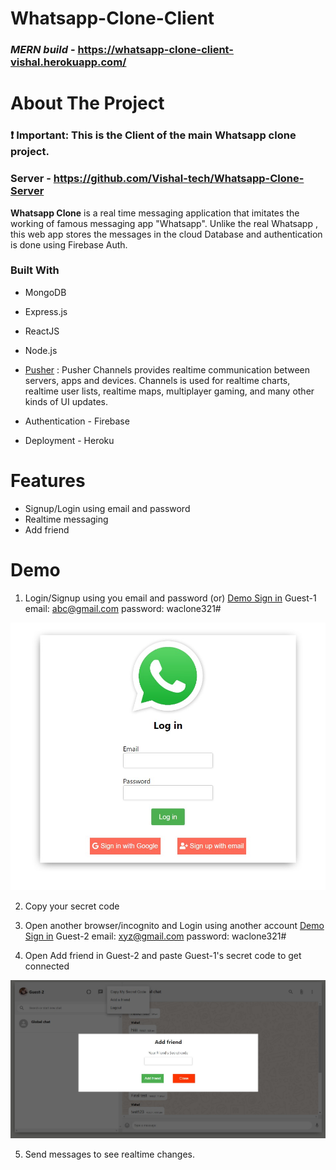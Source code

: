 # Whatsapp-Clone-Client
### _**MERN build**_ - https://whatsapp-clone-client-vishal.herokuapp.com/

<!-- ABOUT THE PROJECT -->
# About The Project
### **❗ Important**: This is the Client of the main Whatsapp clone project.

### Server - https://github.com/Vishal-tech/Whatsapp-Clone-Server

**Whatsapp Clone** is a real time messaging application that imitates the working of famous messaging app "Whatsapp". Unlike the real Whatsapp , this web app stores the messages in the cloud Database and authentication is done using Firebase Auth.


### Built With

* MongoDB
* Express.js
* ReactJS
* Node.js
* [Pusher](https://www.npmjs.com/package/pusher) :
  Pusher Channels provides realtime communication between servers, apps and devices. Channels is used for realtime charts, realtime user lists, realtime maps, multiplayer gaming, and many other kinds of UI updates.

* Authentication - Firebase
* Deployment - Heroku

# Features

* Signup/Login using email and password
* Realtime messaging
* Add friend

# Demo
  1. Login/Signup using you email and password
    (or)
    <ins>Demo Sign in</ins>
    Guest-1
    email: abc@gmail.com
    password: waclone321#
    
   <img src="Screenshots/login.jpg" alt="login" width="600"/>
  
  2. Copy your secret code
     

  3. Open another browser/incognito and Login using another account
    <ins>Demo Sign in</ins>
    Guest-2
    email: xyz@gmail.com
    password: waclone321#

  4. Open Add friend in Guest-2 and paste Guest-1's secret code to get connected

  <img src="Screenshots/add_frd.jpg" alt="login" width="600"/>

  5. Send messages to see realtime changes.
